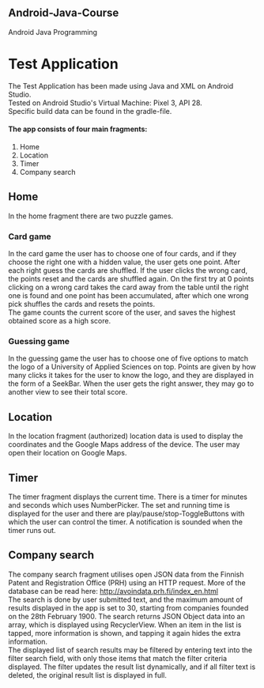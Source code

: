 ## Android-Java-Course
Android Java Programming

# Test Application
The Test Application has been made using Java and XML on Android Studio.  
Tested on Android Studio's Virtual Machine: Pixel 3, API 28.  
Specific build data can be found in the gradle-file.

#### The app consists of four main fragments:
1. Home
1. Location
1. Timer
1. Company search

## Home
In the home fragment there are two puzzle games. 
### Card game
In the card game the user has to choose one of four cards, and if they choose the right one with a hidden value, the user gets one point. After each right guess the cards are shuffled. If the user clicks the wrong card, the points reset and the cards are shuffled again. On the first try at 0 points clicking on a wrong card takes the card away from the table until the right one is found and one point has been accumulated, after which one wrong pick shuffles the cards and resets the points.  
The game counts the current score of the user, and saves the highest obtained score as a high score.  
### Guessing game
In the guessing game the user has to choose one of five options to match the logo of a University of Applied Sciences on top. Points are given by how many clicks it takes for the user to know the logo, and they are displayed in the form of a SeekBar. When the user gets the right answer, they may go to another view to see their total score.

## Location
In the location fragment (authorized) location data is used to display the coordinates and the Google Maps address of the device. The user may open their location on Google Maps.

## Timer
The timer fragment displays the current time. There is a timer for minutes and seconds which uses NumberPicker. The set and running time is displayed for the user and there are play/pause/stop-ToggleButtons with which the user can control the timer. A notification is sounded when the timer runs out.

## Company search
The company search fragment utilises open JSON data from the Finnish Patent and Registration Office (PRH) using an HTTP request. More of the database can be read here: http://avoindata.prh.fi/index_en.html  
The search is done by user submitted text, and the maximum amount of results displayed in the app is set to 30, starting from companies founded on the 28th February 1900. The search returns JSON Object data into an array, which is displayed using RecyclerView. When an item in the list is tapped, more information is shown, and tapping it again hides the extra information.  
The displayed list of search results may be filtered by entering text into the filter search field, with only those items that match the filter criteria displayed. The filter updates the result list dynamically, and if all filter text is deleted, the original result list is displayed in full.
